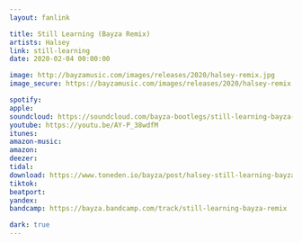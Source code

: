 ```yaml
---
layout: fanlink

title: Still Learning (Bayza Remix)
artists: Halsey
link: still-learning
date: 2020-02-04 00:00:00

image: http://bayzamusic.com/images/releases/2020/halsey-remix.jpg
image_secure: https://bayzamusic.com/images/releases/2020/halsey-remix.jpg

spotify: 
apple: 
soundcloud: https://soundcloud.com/bayza-bootlegs/still-learning-bayza-bootleg
youtube: https://youtu.be/AY-P_38wdfM
itunes:
amazon-music: 
amazon: 
deezer: 
tidal: 
download: https://www.toneden.io/bayza/post/halsey-still-learning-bayza-bootleg
tiktok: 
beatport:
yandex:
bandcamp: https://bayza.bandcamp.com/track/still-learning-bayza-remix

dark: true
---
```


